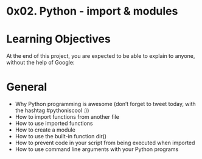 # 0x02. Python - import & modules
# Learning Objectives
At the end of this project, you are expected to be able to explain to anyone, without the help of Google:

# General
* Why Python programming is awesome (don’t forget to tweet today, with the hashtag #pythoniscool :))
* How to import functions from another file
* How to use imported functions
* How to create a module
* How to use the built-in function dir()
* How to prevent code in your script from being executed when imported
* How to use command line arguments with your Python programs